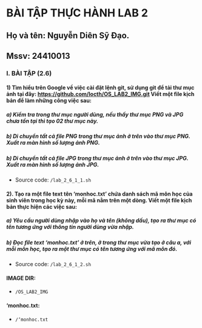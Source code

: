 # BÀI TẬP THỰC HÀNH LAB 2

## Họ và tên: Nguyễn Diên Sỹ Đạo.

## Mssv: 24410013

### I. BÀI TẬP (2.6)

#### 1) Tìm hiểu trên Google về việc cài đặt lệnh git, sử dụng git để tải thư mục ảnh tại đây: https://github.com/locth/OS_LAB2_IMG.git Viết một file kịch bản để làm những công việc sau:

##### a) Kiểm tra trong thư mục người dùng, nếu thấy thư mục PNG và JPG chưa tồn tại thì tạo 02 thư mục này.

##### b) Di chuyển tất cả file PNG trong thư mục ảnh ở trên vào thư mục PNG. Xuất ra màn hình số lượng ảnh PNG.

##### b) Di chuyển tất cả file JPG trong thư mục ảnh ở trên vào thư mục JPG. Xuất ra màn hình số lượng ảnh JPG.

- Source code: `/lab_2_6_1_1.sh`

#### 2). Tạo ra một file text tên ‘monhoc.txt’ chứa danh sách mã môn học của sinh viên trong học kỳ này, mỗi mã nằm trên một dòng. Viết một file kịch bản thực hiện các việc sau:

##### a) Yêu cầu người dùng nhập vào họ và tên (không dấu), tạo ra thư mục có tên tương ứng với thông tin người dùng vừa nhập.

##### b) Đọc file text ‘monhoc.txt’ ở trên, ở trong thư mục vừa tạo ở câu a, với mỗi môn học, tạo ra một thư mục có tên tương ứng với mã môn đó.

- Source code: `/lab_2_6_1_2.sh`

#### IMAGE DIR:

- `/OS_LAB2_IMG`

#### ‘monhoc.txt:

- `/‘monhoc.txt`
